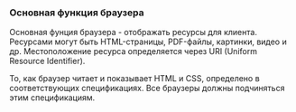 ### Основная функция браузера
Основная фунция браузера - отображать ресурсы для клиента. Ресурсами могут быть HTML-страницы, PDF-файлы, картинки, видео и др. Местоположение ресурса определяется через URI (Uniform Resource Identifier).

То, как браузер читает и показывает HTML и CSS, определено в соответствующих спецификациях. Все браузеры должны подчиняться этим спецификациям.